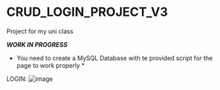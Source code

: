 # CRUD_LOGIN_PROJECT_V3
 Project for my uni class

 ***WORK IN PROGRESS***

* You need to create a MySQL Database with te provided script for the page to work properly *

LOGIN:
![image](https://github.com/InormaticNuke/CRUD_LOGIN_PROJECT_V3/assets/103802108/3e754db7-fd71-4d9a-b742-937dcf5a2613)
